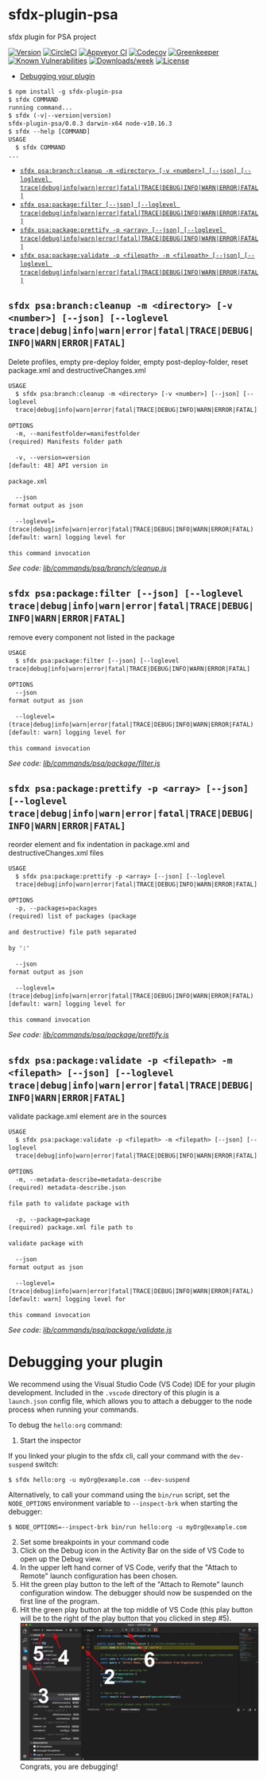 sfdx-plugin-psa
===============

sfdx plugin for PSA project

[![Version](https://img.shields.io/npm/v/sfdx-plugin-psa.svg)](https://npmjs.org/package/sfdx-plugin-psa)
[![CircleCI](https://circleci.com/gh/scolladon/sfdx-plugin-psa/tree/master.svg?style=shield)](https://circleci.com/gh/scolladon/sfdx-plugin-psa/tree/master)
[![Appveyor CI](https://ci.appveyor.com/api/projects/status/github/scolladon/sfdx-plugin-psa?branch=master&svg=true)](https://ci.appveyor.com/project/heroku/sfdx-plugin-psa/branch/master)
[![Codecov](https://codecov.io/gh/scolladon/sfdx-plugin-psa/branch/master/graph/badge.svg)](https://codecov.io/gh/scolladon/sfdx-plugin-psa)
[![Greenkeeper](https://badges.greenkeeper.io/scolladon/sfdx-plugin-psa.svg)](https://greenkeeper.io/)
[![Known Vulnerabilities](https://snyk.io/test/github/scolladon/sfdx-plugin-psa/badge.svg)](https://snyk.io/test/github/scolladon/sfdx-plugin-psa)
[![Downloads/week](https://img.shields.io/npm/dw/sfdx-plugin-psa.svg)](https://npmjs.org/package/sfdx-plugin-psa)
[![License](https://img.shields.io/npm/l/sfdx-plugin-psa.svg)](https://github.com/scolladon/sfdx-plugin-psa/blob/master/package.json)

<!-- toc -->
* [Debugging your plugin](#debugging-your-plugin)
<!-- tocstop -->
<!-- install -->
<!-- usage -->
```sh-session
$ npm install -g sfdx-plugin-psa
$ sfdx COMMAND
running command...
$ sfdx (-v|--version|version)
sfdx-plugin-psa/0.0.3 darwin-x64 node-v10.16.3
$ sfdx --help [COMMAND]
USAGE
  $ sfdx COMMAND
...
```
<!-- usagestop -->
<!-- commands -->
* [`sfdx psa:branch:cleanup -m <directory> [-v <number>] [--json] [--loglevel trace|debug|info|warn|error|fatal|TRACE|DEBUG|INFO|WARN|ERROR|FATAL]`](#sfdx-psabranchcleanup--m-directory--v-number---json---loglevel-tracedebuginfowarnerrorfataltracedebuginfowarnerrorfatal)
* [`sfdx psa:package:filter [--json] [--loglevel trace|debug|info|warn|error|fatal|TRACE|DEBUG|INFO|WARN|ERROR|FATAL]`](#sfdx-psapackagefilter---json---loglevel-tracedebuginfowarnerrorfataltracedebuginfowarnerrorfatal)
* [`sfdx psa:package:prettify -p <array> [--json] [--loglevel trace|debug|info|warn|error|fatal|TRACE|DEBUG|INFO|WARN|ERROR|FATAL]`](#sfdx-psapackageprettify--p-array---json---loglevel-tracedebuginfowarnerrorfataltracedebuginfowarnerrorfatal)
* [`sfdx psa:package:validate -p <filepath> -m <filepath> [--json] [--loglevel trace|debug|info|warn|error|fatal|TRACE|DEBUG|INFO|WARN|ERROR|FATAL]`](#sfdx-psapackagevalidate--p-filepath--m-filepath---json---loglevel-tracedebuginfowarnerrorfataltracedebuginfowarnerrorfatal)

## `sfdx psa:branch:cleanup -m <directory> [-v <number>] [--json] [--loglevel trace|debug|info|warn|error|fatal|TRACE|DEBUG|INFO|WARN|ERROR|FATAL]`

Delete profiles, empty pre-deploy folder, empty post-deploy-folder, reset package.xml and destructiveChanges.xml

```
USAGE
  $ sfdx psa:branch:cleanup -m <directory> [-v <number>] [--json] [--loglevel 
  trace|debug|info|warn|error|fatal|TRACE|DEBUG|INFO|WARN|ERROR|FATAL]

OPTIONS
  -m, --manifestfolder=manifestfolder                                               (required) Manifests folder path

  -v, --version=version                                                             [default: 48] API version in
                                                                                    package.xml

  --json                                                                            format output as json

  --loglevel=(trace|debug|info|warn|error|fatal|TRACE|DEBUG|INFO|WARN|ERROR|FATAL)  [default: warn] logging level for
                                                                                    this command invocation
```

_See code: [lib/commands/psa/branch/cleanup.js](https://github.com/scolladon-sfdc/sfdx-plugin-psa/blob/v0.0.3/lib/commands/psa/branch/cleanup.js)_

## `sfdx psa:package:filter [--json] [--loglevel trace|debug|info|warn|error|fatal|TRACE|DEBUG|INFO|WARN|ERROR|FATAL]`

remove every component not listed in the package

```
USAGE
  $ sfdx psa:package:filter [--json] [--loglevel trace|debug|info|warn|error|fatal|TRACE|DEBUG|INFO|WARN|ERROR|FATAL]

OPTIONS
  --json                                                                            format output as json

  --loglevel=(trace|debug|info|warn|error|fatal|TRACE|DEBUG|INFO|WARN|ERROR|FATAL)  [default: warn] logging level for
                                                                                    this command invocation
```

_See code: [lib/commands/psa/package/filter.js](https://github.com/scolladon-sfdc/sfdx-plugin-psa/blob/v0.0.3/lib/commands/psa/package/filter.js)_

## `sfdx psa:package:prettify -p <array> [--json] [--loglevel trace|debug|info|warn|error|fatal|TRACE|DEBUG|INFO|WARN|ERROR|FATAL]`

reorder element and fix indentation in package.xml and destructiveChanges.xml files

```
USAGE
  $ sfdx psa:package:prettify -p <array> [--json] [--loglevel 
  trace|debug|info|warn|error|fatal|TRACE|DEBUG|INFO|WARN|ERROR|FATAL]

OPTIONS
  -p, --packages=packages                                                           (required) list of packages (package
                                                                                    and destructive) file path separated
                                                                                    by ':'

  --json                                                                            format output as json

  --loglevel=(trace|debug|info|warn|error|fatal|TRACE|DEBUG|INFO|WARN|ERROR|FATAL)  [default: warn] logging level for
                                                                                    this command invocation
```

_See code: [lib/commands/psa/package/prettify.js](https://github.com/scolladon-sfdc/sfdx-plugin-psa/blob/v0.0.3/lib/commands/psa/package/prettify.js)_

## `sfdx psa:package:validate -p <filepath> -m <filepath> [--json] [--loglevel trace|debug|info|warn|error|fatal|TRACE|DEBUG|INFO|WARN|ERROR|FATAL]`

validate package.xml element are in the sources

```
USAGE
  $ sfdx psa:package:validate -p <filepath> -m <filepath> [--json] [--loglevel 
  trace|debug|info|warn|error|fatal|TRACE|DEBUG|INFO|WARN|ERROR|FATAL]

OPTIONS
  -m, --metadata-describe=metadata-describe                                         (required) metadata-describe.json
                                                                                    file path to validate package with

  -p, --package=package                                                             (required) package.xml file path to
                                                                                    validate package with

  --json                                                                            format output as json

  --loglevel=(trace|debug|info|warn|error|fatal|TRACE|DEBUG|INFO|WARN|ERROR|FATAL)  [default: warn] logging level for
                                                                                    this command invocation
```

_See code: [lib/commands/psa/package/validate.js](https://github.com/scolladon-sfdc/sfdx-plugin-psa/blob/v0.0.3/lib/commands/psa/package/validate.js)_
<!-- commandsstop -->
<!-- debugging-your-plugin -->
# Debugging your plugin
We recommend using the Visual Studio Code (VS Code) IDE for your plugin development. Included in the `.vscode` directory of this plugin is a `launch.json` config file, which allows you to attach a debugger to the node process when running your commands.

To debug the `hello:org` command: 
1. Start the inspector
  
If you linked your plugin to the sfdx cli, call your command with the `dev-suspend` switch: 
```sh-session
$ sfdx hello:org -u myOrg@example.com --dev-suspend
```
  
Alternatively, to call your command using the `bin/run` script, set the `NODE_OPTIONS` environment variable to `--inspect-brk` when starting the debugger:
```sh-session
$ NODE_OPTIONS=--inspect-brk bin/run hello:org -u myOrg@example.com
```

2. Set some breakpoints in your command code
3. Click on the Debug icon in the Activity Bar on the side of VS Code to open up the Debug view.
4. In the upper left hand corner of VS Code, verify that the "Attach to Remote" launch configuration has been chosen.
5. Hit the green play button to the left of the "Attach to Remote" launch configuration window. The debugger should now be suspended on the first line of the program. 
6. Hit the green play button at the top middle of VS Code (this play button will be to the right of the play button that you clicked in step #5).
<br><img src=".images/vscodeScreenshot.png" width="480" height="278"><br>
Congrats, you are debugging!
